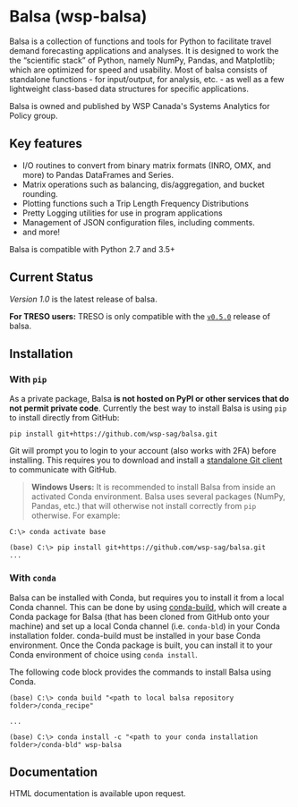 # Balsa (wsp-balsa)

Balsa is a collection of functions and tools for Python to facilitate travel demand forecasting applications and analyses. It is designed to work the the “scientific stack” of Python, namely NumPy, Pandas, and Matplotlib; which are optimized for speed and usability. Most of balsa consists of standalone functions - for input/output, for analysis, etc. - as well as a few lightweight class-based data structures for specific applications.

Balsa is owned and published by WSP Canada's Systems Analytics for Policy group.

## Key features

- I/O routines to convert from binary matrix formats (INRO, OMX, and more) to Pandas DataFrames and Series.
- Matrix operations such as balancing, dis/aggregation, and bucket rounding.
- Plotting functions such a Trip Length Frequency Distributions
- Pretty Logging utilities for use in program applications
- Management of JSON configuration files, including comments.
- and more!

Balsa is compatible with Python 2.7 and 3.5+

## Current Status

*Version 1.0* is the latest release of balsa.

**For TRESO users:** TRESO is only compatible with the [`v0.5.0`](https://github.com/wsp-sag/balsa/tree/v0.5.0) release of balsa.

## Installation

### With `pip`

As a private package, Balsa **is not hosted on PyPI or other services that do not permit private code**. Currently the best way to install Balsa is using `pip` to install directly from GitHub:

```batch
pip install git+https://github.com/wsp-sag/balsa.git
```

Git will prompt you to login to your account (also works with 2FA) before installing. This requires you to download and install a [standalone Git client](https://git-scm.com/downloads) to communicate with GitHub.

> **Windows Users:** It is recommended to install Balsa from inside an activated Conda environment. Balsa uses several packages (NumPy, Pandas, etc.) that will otherwise not install correctly from `pip` otherwise. For example:

```batch
C:\> conda activate base

(base) C:\> pip install git+https://github.com/wsp-sag/balsa.git
...
```

### With `conda`

Balsa can be installed with Conda, but requires you to install it from a local Conda channel. This can be done by using [conda-build](https://github.com/conda/conda-build), which will create a Conda package for Balsa (that has been cloned from GitHub onto your machine) and set up a local Conda channel (i.e. `conda-bld`) in your Conda installation folder. conda-build must be installed in your base Conda environment. Once the Conda package is built, you can install it to your Conda environment of choice using `conda install`.

The following code block provides the commands to install Balsa using Conda.

```batch
(base) C:\> conda build "<path to local balsa repository folder>/conda_recipe"

...

(base) C:\> conda install -c "<path to your conda installation folder>/conda-bld" wsp-balsa
```

## Documentation

HTML documentation is available upon request.
